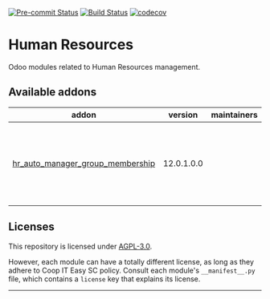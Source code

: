 
<!-- /!\ Non OCA Context : Set here the badge of your runbot / runboat instance. -->
[![Pre-commit Status](https://github.com/coopiteasy/cie-hr/actions/workflows/pre-commit.yml/badge.svg?branch=12.0)](https://github.com/coopiteasy/cie-hr/actions/workflows/pre-commit.yml?query=branch%3A12.0)
[![Build Status](https://github.com/coopiteasy/cie-hr/actions/workflows/test.yml/badge.svg?branch=12.0)](https://github.com/coopiteasy/cie-hr/actions/workflows/test.yml?query=branch%3A12.0)
[![codecov](https://codecov.io/gh/coopiteasy/cie-hr/branch/12.0/graph/badge.svg)](https://codecov.io/gh/coopiteasy/cie-hr)
<!-- /!\ Non OCA Context : Set here the badge of your translation instance. -->

<!-- /!\ do not modify above this line -->

# Human Resources

Odoo modules related to Human Resources management.

<!-- /!\ do not modify below this line -->

<!-- prettier-ignore-start -->

[//]: # (addons)

Available addons
----------------
addon | version | maintainers | summary
--- | --- | --- | ---
[hr_auto_manager_group_membership](hr_auto_manager_group_membership/) | 12.0.1.0.0 |  | Automatically set employees with subordinates into a manager group

[//]: # (end addons)

<!-- prettier-ignore-end -->

## Licenses

This repository is licensed under [AGPL-3.0](LICENSE).

However, each module can have a totally different license, as long as they adhere to Coop IT Easy SC
policy. Consult each module's `__manifest__.py` file, which contains a `license` key
that explains its license.

----
<!-- /!\ Non OCA Context : Set here the full description of your organization. -->
